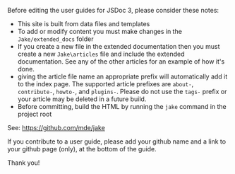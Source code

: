 Before editing the user guides for JSDoc 3, please consider these notes:

- This site is built from data files and templates
- To add or modify content you must make changes in the `Jake/extended_docs` folder
- If you create a new file in the extended documentation then you must create a new `Jake\articles` file and include the extended documentation. See any of the other articles for an example of how it's done.
- giving the article file name an appropriate prefix will automatically add it to the index page. The supported article prefixes are `about-`, `contribute-`, `howto-`, and `plugins-`. Please do not use the `tags-` prefix or your article may be deleted in a future build.
- Before committing, build the HTML by running the `jake` command in the project root

See: https://github.com/mde/jake

If you contribute to a user guide, please add your github name and a link to your github page (only), at the bottom of the guide.

Thank you!
